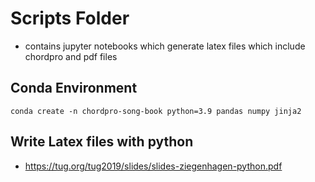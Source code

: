 # Scripts Folder

- contains jupyter notebooks which generate latex files which include chordpro and pdf files

## Conda Environment

```shell
conda create -n chordpro-song-book python=3.9 pandas numpy jinja2
```

## Write Latex files with python

- https://tug.org/tug2019/slides/slides-ziegenhagen-python.pdf